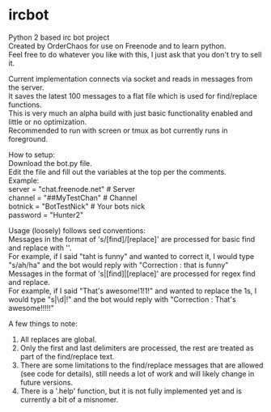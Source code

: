 # ircbot
Python 2 based irc bot project  
Created by OrderChaos for use on Freenode and to learn python.  
Feel free to do whatever you like with this, I just ask that you don't try to sell it.

Current implementation connects via socket and reads in messages from the server.  
It saves the latest 100 messages to a flat file which is used for find/replace functions.  
This is very much an alpha build with just basic functionality enabled and little or no optimization.  
Recommended to run with screen or tmux as bot currently runs in foreground.  

How to setup:  
Download the bot.py file.  
Edit the file and fill out the variables at the top per the comments.  
Example:  
server = "chat.freenode.net" # Server  
channel = "##MyTestChan" # Channel  
botnick = "BotTestNick" # Your bots nick  
password = "Hunter2"  
  
Usage (loosely) follows sed conventions:  
Messages in the format of 's/[find]/[replace]' are processed for basic find and replace with ''.  
For example, if I said "taht is funny" and wanted to correct it, I would type "s/ah/ha" and the bot would reply with "Correction <OrderChaos>: that is funny"  
Messages in the format of 's|[find]|[replace]' are processed for regex find and replace.  
For example, if I said "That's awesome!1!1!" and wanted to replace the 1s, I would type "s|\d|!" and the bot would reply with "Correction <OrderChaos>: That's awesome!!!!!"  

A few things to note:  
1. All replaces are global.  
2. Only the first and last delimiters are processed, the rest are treated as part of the find/replace text.  
3. There are some limitations to the find/replace messages that are allowed (see code for details), still needs a lot of work and will likely change in future versions.  
4. There is a '.help' function, but it is not fully implemented yet and is currently a bit of a misnomer.  
